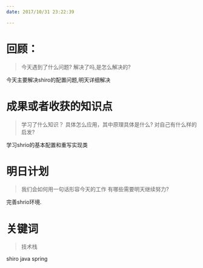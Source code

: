 ```yaml
---
date: 2017/10/31 23:22:39

---
```


# 回顾：
> 今天遇到了什么问题?
> 解决了吗,是怎么解决的?

今天主要解决shiro的配置问题,明天详细解决

# 成果或者收获的知识点
> 学习了什么知识？
> 具体怎么应用，其中原理具体是什么?
> 对自己有什么样的启发?

学习shrio的基本配置和重写实现类

# 明日计划
> 我们会如何用一句话形容今天的工作
> 有哪些需要明天继续努力?

完善shrio环境.

# 关键词
> 技术栈

shiro java spring
